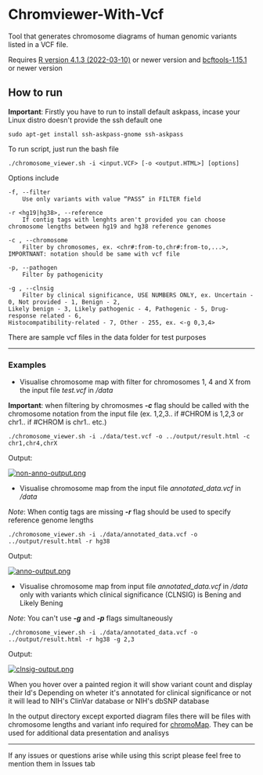 # Chromviewer-With-Vcf
Tool that generates chromosome diagrams of human genomic variants listed in a VCF file.

Requires [R version 4.1.3 (2022-03-10)](https://www.r-project.org/) or newer version
and [bcftools-1.15.1](https://samtools.github.io/bcftools/) or newer version

## How to run
**Important**: Firstly you have to run to install default askpass, incase your Linux distro doesn't provide the ssh default one

`sudo apt-get install ssh-askpass-gnome ssh-askpass`

To run script, just run the bash file

`./chromosome_viewer.sh -i <input.VCF> [-o <output.HTML>] [options]`

Options include

	-f, --filter
		Use only variants with value “PASS” in FILTER field
  
	-r <hg19|hg38>, --reference
		If contig tags with lenghts aren't provided you can choose chromosome lengths between hg19 and hg38 reference genomes

	-c , --chromosome
		Filter by chromosomes, ex. <chr#:from-to,chr#:from-to,...>, IMPORTNANT: notation should be same with vcf file

	-p, --pathogen
		Filter by pathogenicity

	-g , --clnsig
		Filter by clinical significance, USE NUMBERS ONLY, ex. Uncertain - 0, Not provided - 1, Benign - 2,
    Likely benign - 3, Likely pathogenic - 4, Pathogenic - 5, Drug-response related - 6,
    Histocompatibility-related - 7, Other - 255, ex. <-g 0,3,4>


There are sample vcf files in the data folder for test purposes

---

### Examples
- Visualise chromosome map with filter for chromosomes 1, 4 and X from the input file *test.vcf* in */data*

**Important**: when filtering by chromosmes ***-c*** flag should be called with the chromosome notation from the input file (ex. 1,2,3.. if #CHROM is 1,2,3 or chr1.. if #CHROM is chr1.. etc.)

`./chromosome_viewer.sh -i ./data/test.vcf -o ../output/result.html -c chr1,chr4,chrX`

Output:

[![non-anno-output.png](https://i.postimg.cc/4NvRrSnn/non-anno-output.png)](https://postimg.cc/3dwqG9XH)

- Visualise chromosome map from the input file *annotated_data.vcf* in */data*

*Note*: When contig tags are missing ***-r*** flag should be used to specify reference genome lengths

`./chromosome_viewer.sh -i ./data/annotated_data.vcf -o ../output/result.html -r hg38`

Output:

[![anno-output.png](https://i.postimg.cc/28k0Sc21/anno-output.png)](https://postimg.cc/8sYRyH8G)

- Visualise chromosome map from input file *annotated_data.vcf* in */data* only with variants which clinical significance (CLNSIG) is Bening and Likely Bening

*Note*: You can't use ***-g*** and ***-p*** flags simultaneously
 
`./chromosome_viewer.sh -i ./data/annotated_data.vcf -o ../output/result.html -r hg38 -g 2,3`

Output:

[![clnsig-output.png](https://i.postimg.cc/FF8X7CPs/clnsig-output.png)](https://postimg.cc/JtN2FxV9)

When you hover over a painted region it will show variant count and display their Id's
Depending on wheter it's annotated for clinical significance or not it will lead to NIH's ClinVar database or NIH's dbSNP database

In the output directory except exported diagram files there will be files with chromosome lengths and variant info required for <a href="https://lakshay-anand.github.io/chromoMap/docs.html" target="_blank">chromoMap</a>. They can be used for additional data presentation and analisys

---

If any issues or questions arise while using this script please feel free to mention them in Issues tab


